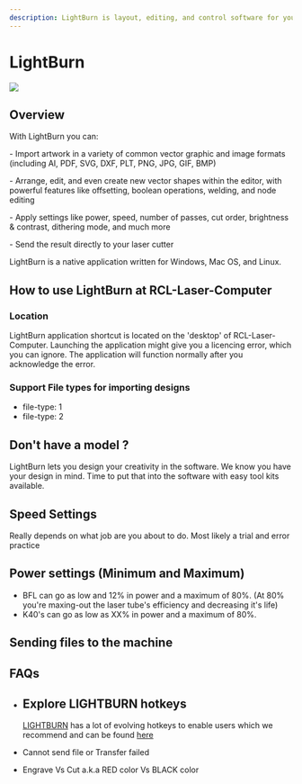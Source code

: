 ```yaml
---
description: LightBurn is layout, editing, and control software for your laser cutter
---
```


# LightBurn

![](../.gitbook/assets/Title\_LightBurn\_360x.jpg)

## Overview

With LightBurn you can:

\- Import artwork in a variety of common vector graphic and image formats (including AI, PDF, SVG, DXF, PLT, PNG, JPG, GIF, BMP)

\- Arrange, edit, and even create new vector shapes within the editor, with powerful features like offsetting, boolean operations, welding, and node editing

\- Apply settings like power, speed, number of passes, cut order, brightness & contrast, dithering mode, and much more

\- Send the result directly to your laser cutter

LightBurn is a native application written for Windows, Mac OS, and Linux.

## How to use LightBurn at RCL-Laser-Computer

### Location

LightBurn application shortcut is located on the 'desktop' of RCL-Laser-Computer. Launching the application might give you a licencing error, which you can ignore. The application will function normally after you acknowledge the error.

### Support File types for importing designs

* file-type: 1
* file-type: 2

## Don't have a model ?

LightBurn lets you design your creativity in the software. We know you have your design in mind. Time to put that into the software with easy tool kits available.

## Speed Settings

Really depends on what job are you about to do. Most likely a trial and error practice

## Power settings (Minimum and Maximum)

* BFL can go as low and 12% in power and a maximum of 80%. (At 80% you're maxing-out the laser tube's efficiency and decreasing it's life)
* K40's can go as low as XX% in power and a maximum of 80%.&#x20;

## Sending files to the machine

## FAQs

*   ## Explore LIGHTBURN hotkeys

    [LIGHTBURN](https://lightburnsoftware.com/) has a lot of evolving hotkeys to enable users which we recommend and can be found [here](https://docs.lightburnsoftware.com/img/Hot\_keyguideV1\_2.svg)
* Cannot send file or Transfer failed
* Engrave Vs Cut a.k.a RED color Vs BLACK color


